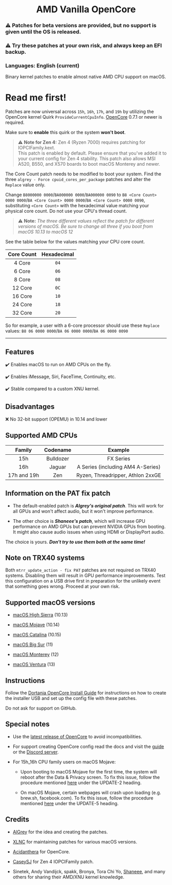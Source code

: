 <span align="center">

# AMD Vanilla OpenCore

</span>

### :warning: Patches for beta versions are provided, but no support is given until the OS is released.
### :warning: Try these patches at your own risk, and always keep an EFI backup.

### Languages: English (current)

Binary kernel patches to enable almost native AMD CPU support on macOS.


# Read me first!

Patches are now universal across `15h`, `16h`, `17h`, and `19h` by utilizing the OpenCore kernel Quirk `ProvideCurrentCpuInfo`. [OpenCore](https://github.com/acidanthera/OpenCorePkg/releases) 0.7.1 or newer is required.

Make sure to ****enable**** this quirk or the system ****won't boot****.

> :warning: **Note for Zen 4:** Zen 4 (Ryzen 7000) requires patching for IOPCIFamily.kext. <br/>
> This patch is enabled by default. Please ensure that you've added it to your current config for Zen 4 stability. 
> This patch also allows MSI A520, B550, and X570 boards to boot macOS Monterey and newer.

The Core Count patch needs to be modified to boot your system. Find the three `algrey - Force cpuid_cores_per_package` patches and alter the `Replace` value only.

Change `B8000000 0000`/`BA000000 0000`/`BA000000 0090` to `B8 <Core Count> 0000 0000`/`BA <Core Count> 0000 0000`/`BA <Core Count> 0000 0090`, substituting `<Core Count>` with the hexadecimal value matching your physical core count. Do not use your CPU's thread count.

> :warning: **Note:** *The three different values reflect the patch for different versions of macOS. Be sure to change all three if you boot from macOS 10.13 to macOS 12*

See the table below for the values matching your CPU core count.

| Core Count | Hexadecimal |
|:----------:|:-----------:|
|   4 Core   |     `04`    |
|   6 Core   |     `06`    |
|   8 Core   |     `08`    |
|   12 Core  |     `0C`    |
|   16 Core  |     `10`    |
|   24 Core  |     `18`    |
|   32 Core  |     `20`    |

So for example, a user with a 6-core processor should use these `Replace` values: `B8 06 0000 0000`/`BA 06 0000 0000`/`BA 06 0000 0090`

---


## Features

:heavy_check_mark: Enables macOS to run on AMD CPUs on the fly.

:heavy_check_mark: Enables iMessage, Siri, FaceTime, Continuity, etc.

:heavy_check_mark: Stable compared to a custom XNU kernel.


## Disadvantages

:x: No 32-bit support (OPEMU) in 10.14 and lower


## Supported AMD CPUs

|     Family    |  Codename |              Example              |
|:-------------:|:---------:|:---------------------------------:|
|      15h      | Bulldozer |             FX Series             |
|      16h      |   Jaguar  | A Series (including AM4 A-Series) |
|  17h and 19h  |    Zen    | Ryzen, Threadripper, Athlon 2xxGE |


## Information on the PAT fix patch

- The default-enabled patch is ***Algrey's original patch***. This will work for all GPUs and won't affect audio, but it won't improve performance.

- The other choice is ***Shaneee's patch***, which will increase GPU performance on AMD GPUs but can prevent NVIDIA GPUs from booting. It might also cause audio issues when using HDMI or DisplayPort audio.

The choice is yours. ***Don't try to use them both at the same time!***


## Note on TRX40 systems

Both `mtrr_update_action - fix PAT` patches are not required on TRX40 systems. Disabling them will result in GPU performance improvements. Test this configuration on a USB drive first in preparation for the unlikely event that something goes wrong. Proceed at your own risk.


## Supported macOS versions

- [macOS High Sierra](https://en.wikipedia.org/wiki/MacOS_High_Sierra) (10.13)

- [macOS Mojave](https://en.wikipedia.org/wiki/MacOS_Mojave) (10.14)

- [macOS Catalina](https://en.wikipedia.org/wiki/MacOS_Catalina) (10.15)

- [macOS Big Sur](https://en.wikipedia.org/wiki/MacOS_Big_Sur) (11)

- [macOS Monterey](https://en.wikipedia.org/wiki/MacOS_Monterey) (12)

- [macOS Ventura](https://en.wikipedia.org/wiki/MacOS_Ventura) (13)


## Instructions

Follow the [Dortania OpenCore Install Guide](https://dortania.github.io/OpenCore-Install-Guide/) for instructions on how to create the installer USB and set up the config file with these patches.

Do not ask for support on GitHub.


## Special notes

- Use the [latest release of OpenCore](https://github.com/acidanthera/OpenCorePkg/releases/latest) to avoid incompatibilities.

- For support creating OpenCore config read the docs and visit the [guide](https://dortania.github.io/OpenCore-Install-Guide/) or the [Discord server](https://discord.gg/EfCYAJW).

- For 15h_16h CPU family users on macOS Mojave:

  - Upon booting to macOS Mojave for the first time, the system will reboot after the Data & Privacy screen. To fix this issue, follow the procedure mentioned [here](https://www.insanelymac.com/forum/topic/335877-amd-mojave-kernel-development-and-testing/?do=findComment&comment=2658085) under the UPDATE-2 heading.

  - On macOS Mojave, certain webpages will crash upon loading (e.g. brew.sh, facebook.com). To fix this issue, follow the procedure mentioned [here](https://www.insanelymac.com/forum/topic/335877-amd-mojave-kernel-development-and-testing/?do=findComment&comment=2661857) under the UPDATE-5 heading.


## Credits

- [AlGrey](https://github.com/AlGreyy) for the idea and creating the patches.

- [XLNC](https://github.com/XLNCs) for maintaining patches for various macOS versions.

- [Acidanthera](https://github.com/acidanthera) for OpenCore.

- [CaseySJ](https://github.com/CaseySJ/) for Zen 4 IOPCIFamily patch.

- Sinetek, Andy Vandijck, spakk, Bronya, Tora Chi Yo, [Shaneee](https://github.com/Shaneee), and many others for sharing their AMD/XNU kernel knowledge.

